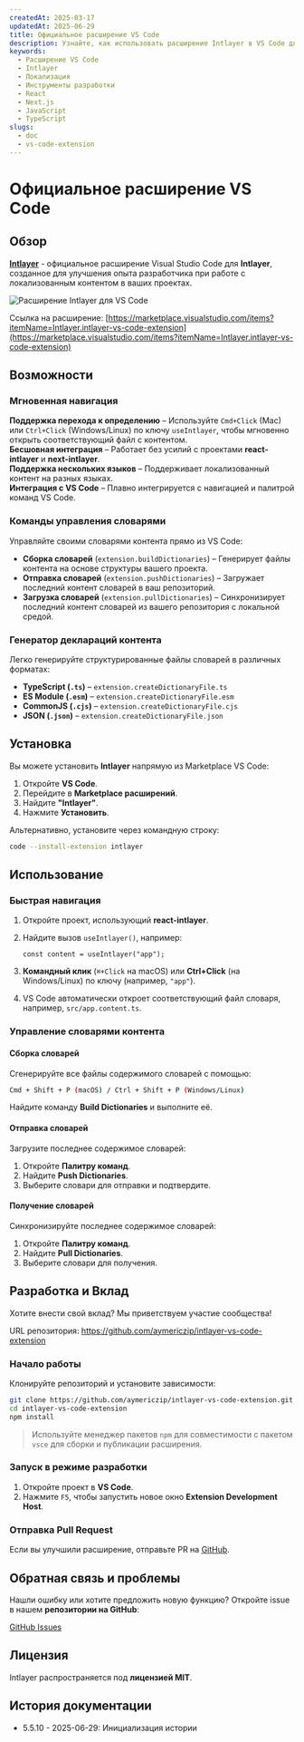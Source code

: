 ```yaml
---
createdAt: 2025-03-17
updatedAt: 2025-06-29
title: Официальное расширение VS Code
description: Узнайте, как использовать расширение Intlayer в VS Code для улучшения вашего рабочего процесса разработки. Быстро переходите между локализованным контентом и эффективно управляйте своими словарями.
keywords:
  - Расширение VS Code
  - Intlayer
  - Локализация
  - Инструменты разработки
  - React
  - Next.js
  - JavaScript
  - TypeScript
slugs:
  - doc
  - vs-code-extension
---
```


# Официальное расширение VS Code

## Обзор

[**Intlayer**](https://marketplace.visualstudio.com/items?itemName=Intlayer.intlayer-vs-code-extension) - официальное расширение Visual Studio Code для **Intlayer**, созданное для улучшения опыта разработчика при работе с локализованным контентом в ваших проектах.

![Расширение Intlayer для VS Code](https://github.com/aymericzip/intlayer/blob/main/docs/assets/vs_code_extension_demo.gif)

Ссылка на расширение: [https://marketplace.visualstudio.com/items?itemName=Intlayer.intlayer-vs-code-extension](https://marketplace.visualstudio.com/items?itemName=Intlayer.intlayer-vs-code-extension)

## Возможности

### Мгновенная навигация

**Поддержка перехода к определению** – Используйте `Cmd+Click` (Mac) или `Ctrl+Click` (Windows/Linux) по ключу `useIntlayer`, чтобы мгновенно открыть соответствующий файл с контентом.  
**Бесшовная интеграция** – Работает без усилий с проектами **react-intlayer** и **next-intlayer**.  
**Поддержка нескольких языков** – Поддерживает локализованный контент на разных языках.  
**Интеграция с VS Code** – Плавно интегрируется с навигацией и палитрой команд VS Code.

### Команды управления словарями

Управляйте своими словарями контента прямо из VS Code:

- **Сборка словарей** (`extension.buildDictionaries`) – Генерирует файлы контента на основе структуры вашего проекта.
- **Отправка словарей** (`extension.pushDictionaries`) – Загружает последний контент словарей в ваш репозиторий.
- **Загрузка словарей** (`extension.pullDictionaries`) – Синхронизирует последний контент словарей из вашего репозитория с локальной средой.

### Генератор деклараций контента

Легко генерируйте структурированные файлы словарей в различных форматах:

- **TypeScript (`.ts`)** – `extension.createDictionaryFile.ts`
- **ES Module (`.esm`)** – `extension.createDictionaryFile.esm`
- **CommonJS (`.cjs`)** – `extension.createDictionaryFile.cjs`
- **JSON (`.json`)** – `extension.createDictionaryFile.json`

## Установка

Вы можете установить **Intlayer** напрямую из Marketplace VS Code:

1. Откройте **VS Code**.
2. Перейдите в **Marketplace расширений**.
3. Найдите **"Intlayer"**.
4. Нажмите **Установить**.

Альтернативно, установите через командную строку:

```sh
code --install-extension intlayer
```

## Использование

### Быстрая навигация

1. Откройте проект, использующий **react-intlayer**.
2. Найдите вызов `useIntlayer()`, например:

   ```tsx
   const content = useIntlayer("app");
   ```

3. **Командный клик** (`⌘+Click` на macOS) или **Ctrl+Click** (на Windows/Linux) по ключу (например, `"app"`).
4. VS Code автоматически откроет соответствующий файл словаря, например, `src/app.content.ts`.

### Управление словарями контента

#### Сборка словарей

Сгенерируйте все файлы содержимого словарей с помощью:

```sh
Cmd + Shift + P (macOS) / Ctrl + Shift + P (Windows/Linux)
```

Найдите команду **Build Dictionaries** и выполните её.

#### Отправка словарей

Загрузите последнее содержимое словарей:

1. Откройте **Палитру команд**.
2. Найдите **Push Dictionaries**.
3. Выберите словари для отправки и подтвердите.

#### Получение словарей

Синхронизируйте последнее содержимое словарей:

1. Откройте **Палитру команд**.
2. Найдите **Pull Dictionaries**.
3. Выберите словари для получения.

## Разработка и Вклад

Хотите внести свой вклад? Мы приветствуем участие сообщества!

URL репозитория: https://github.com/aymericzip/intlayer-vs-code-extension

### Начало работы

Клонируйте репозиторий и установите зависимости:

```sh
git clone https://github.com/aymericzip/intlayer-vs-code-extension.git
cd intlayer-vs-code-extension
npm install
```

> Используйте менеджер пакетов `npm` для совместимости с пакетом `vsce` для сборки и публикации расширения.

### Запуск в режиме разработки

1. Откройте проект в **VS Code**.
2. Нажмите `F5`, чтобы запустить новое окно **Extension Development Host**.

### Отправка Pull Request

Если вы улучшили расширение, отправьте PR на [GitHub](https://github.com/aymericzip/intlayer-vs-code-extension).

## Обратная связь и проблемы

Нашли ошибку или хотите предложить новую функцию? Откройте issue в нашем **репозитории на GitHub**:

[GitHub Issues](https://github.com/aymericzip/intlayer-vs-code-extension/issues)

## Лицензия

Intlayer распространяется под **лицензией MIT**.

## История документации

- 5.5.10 - 2025-06-29: Инициализация истории
